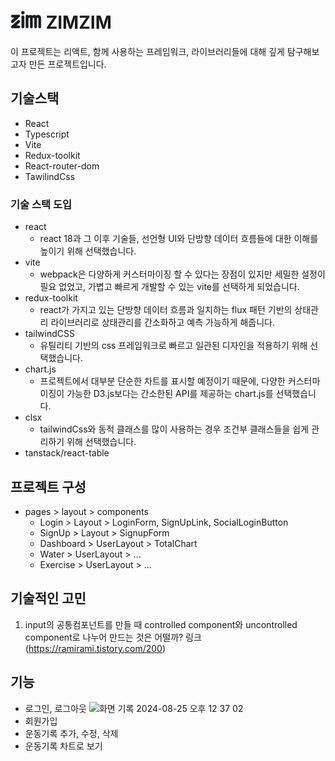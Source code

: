 # <img src="./src/assets/icon/icon.svg" alt="ZIMZIM" width="50" color="black"/> ZIMZIM

이 프로젝트는 리액트, 함께 사용하는 프레임워크, 라이브러리들에 대해 깊게 탐구해보고자 만든 프로젝트입니다.

## 기술스택

- React
- Typescript
- Vite
- Redux-toolkit
- React-router-dom
- TawilindCss

### 기술 스택 도입

- react
  - react 18과 그 이후 기술들, 선언형 UI와 단방향 데이터 흐름들에 대한 이해를 높이기 위해 선택했습니다.
- vite
  - webpack은 다양하게 커스터마이징 할 수 있다는 장점이 있지만 세밀한 설정이 필요 없었고, 가볍고 빠르게 개발할 수 있는 vite를 선택하게 되었습니다.
- redux-toolkit
  - react가 가지고 있는 단방향 데이터 흐름과 일치하는 flux 패턴 기반의 상태관리 라이브러리로 상태관리를 간소화하고 예측 가능하게 해줍니다.
- tailwindCSS
  - 유틸리티 기반의 css 프레임워크로 빠르고 일관된 디자인을 적용하기 위해 선택했습니다.
- chart.js
  - 프로젝트에서 대부분 단순한 차트를 표시할 예정이기 때문에, 다양한 커스터마이징이 가능한 D3.js보다는 간소한된 API를 제공하는 chart.js를 선택했습니다.
- clsx
  - tailwindCss와 동적 클래스를 많이 사용하는 경우 조건부 클래스들을 쉽게 관리하기 위해 선택했습니다.
- tanstack/react-table

## 프로젝트 구성

- pages > layout > components
  - Login > Layout > LoginForm, SignUpLink, SocialLoginButton
  - SignUp > Layout > SignupForm
  - Dashboard > UserLayout > TotalChart
  - Water > UserLayout > ...
  - Exercise > UserLayout > ...

## 기술적인 고민

1. input의 공통컴포넌트를 만들 때 controlled component와 uncontrolled component로 나누어 만드는 것은 어떨까?
   링크(https://ramirami.tistory.com/200)

## 기능

- 로그인, 로그아웃
  ![화면 기록 2024-08-25 오후 12 37 02](https://github.com/user-attachments/assets/b42db316-fc60-49fc-9191-987e0af24e3b)
- 회원가입
- 운동기록 추가, 수정, 삭제
- 운동기록 차트로 보기
